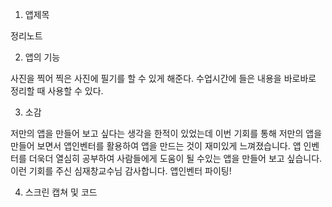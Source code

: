 1. 앱제목
  
  정리노트

2. 앱의 기능

 사진을 찍어 찍은 사진에 필기를 할 수 있게 해준다.
 수업시간에 들은 내용을 바로바로 정리할 때 사용할 수 있다.
 
3. 소감

저만의 앱을 만들어 보고 싶다는 생각을 한적이 있었는데 이번 기회를 통해 저만의 앱을 만들어 보면서 앱인벤터를 활용하여 앱을 만드는 것이 재미있게 느껴졌습니다. 앱 인벤터를 더욱더 열심히 공부하여 사람들에게 도움이 될 수있는 앱을 만들어 보고 싶습니다. 이런 기회를 주신 심재창교수님 감사합니다. 앱인벤터 파이팅!  

4. 스크린 캡쳐 및 코드


